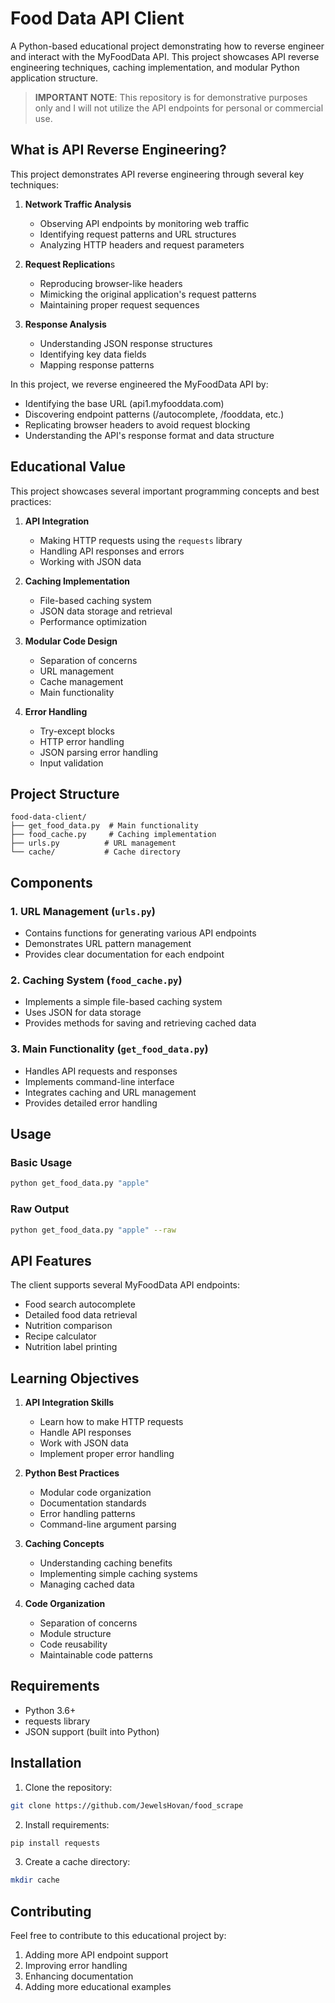
# Food Data API Client

A Python-based educational project demonstrating how to reverse engineer and interact with the MyFoodData API. This project showcases API reverse engineering techniques, caching implementation, and modular Python application structure.

> **IMPORTANT NOTE**: This repository is for demonstrative purposes only and I will not utilize the API endpoints for personal or commercial use.


## What is API Reverse Engineering?

This project demonstrates API reverse engineering through several key techniques:

1. **Network Traffic Analysis**
   - Observing API endpoints by monitoring web traffic
   - Identifying request patterns and URL structures
   - Analyzing HTTP headers and request parameters

2. **Request Replication**s
   - Reproducing browser-like headers
   - Mimicking the original application's request patterns
   - Maintaining proper request sequences

3. **Response Analysis**
   - Understanding JSON response structures
   - Identifying key data fields
   - Mapping response patterns

In this project, we reverse engineered the MyFoodData API by:
- Identifying the base URL (api1.myfooddata.com)
- Discovering endpoint patterns (/autocomplete, /fooddata, etc.)
- Replicating browser headers to avoid request blocking
- Understanding the API's response format and data structure


## Educational Value

This project showcases several important programming concepts and best practices:

1. **API Integration**
   - Making HTTP requests using the `requests` library
   - Handling API responses and errors
   - Working with JSON data

2. **Caching Implementation**
   - File-based caching system
   - JSON data storage and retrieval
   - Performance optimization

3. **Modular Code Design**
   - Separation of concerns
   - URL management
   - Cache management
   - Main functionality

4. **Error Handling**
   - Try-except blocks
   - HTTP error handling
   - JSON parsing error handling
   - Input validation

## Project Structure

```
food-data-client/
├── get_food_data.py  # Main functionality
├── food_cache.py     # Caching implementation
├── urls.py          # URL management
└── cache/           # Cache directory
```

## Components

### 1. URL Management (`urls.py`)
- Contains functions for generating various API endpoints
- Demonstrates URL pattern management
- Provides clear documentation for each endpoint

### 2. Caching System (`food_cache.py`)
- Implements a simple file-based caching system
- Uses JSON for data storage
- Provides methods for saving and retrieving cached data

### 3. Main Functionality (`get_food_data.py`)
- Handles API requests and responses
- Implements command-line interface
- Integrates caching and URL management
- Provides detailed error handling

## Usage

### Basic Usage
```bash
python get_food_data.py "apple"
```

### Raw Output
```bash
python get_food_data.py "apple" --raw
```

## API Features

The client supports several MyFoodData API endpoints:
- Food search autocomplete
- Detailed food data retrieval
- Nutrition comparison
- Recipe calculator
- Nutrition label printing

## Learning Objectives

1. **API Integration Skills**
   - Learn how to make HTTP requests
   - Handle API responses
   - Work with JSON data
   - Implement proper error handling

2. **Python Best Practices**
   - Modular code organization
   - Documentation standards
   - Error handling patterns
   - Command-line argument parsing

3. **Caching Concepts**
   - Understanding caching benefits
   - Implementing simple caching systems
   - Managing cached data

4. **Code Organization**
   - Separation of concerns
   - Module structure
   - Code reusability
   - Maintainable code patterns

## Requirements

- Python 3.6+
- requests library
- JSON support (built into Python)

## Installation

1. Clone the repository:
```bash
git clone https://github.com/JewelsHovan/food_scrape
```

2. Install requirements:
```bash
pip install requests
```

3. Create a cache directory:
```bash
mkdir cache
```

## Contributing

Feel free to contribute to this educational project by:
1. Adding more API endpoint support
2. Improving error handling
3. Enhancing documentation
4. Adding more educational examples
